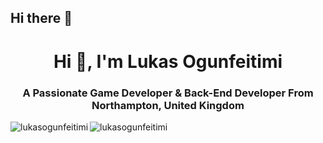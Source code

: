 ## Hi there 👋

<h1 align="center">Hi 👋, I'm Lukas Ogunfeitimi</h1>
<h3 align="center">A Passionate Game Developer & Back-End Developer From Northampton, United Kingdom</h3>

<p><img align="left" src="https://github-readme-stats.vercel.app/api/top-langs?username=lukasogunfeitimi&show_icons=true&locale=en&layout=compact" alt="lukasogunfeitimi" /></p>
<p><img align="center" src="https://github-readme-streak-stats.herokuapp.com/?user=lukasogunfeitimi&" alt="lukasogunfeitimi" /></p>



<!--
**LukasOgunfeitimi/LukasOgunfeitimi** is a ✨ _special_ ✨ repository because its `README.md` (this file) appears on your GitHub profile.

Here are some ideas to get you started:

- 🔭 I’m currently working on ...
- 🌱 I’m currently learning ...
- 👯 I’m looking to collaborate on ...
- 🤔 I’m looking for help with ...
- 💬 Ask me about ...
- 📫 How to reach me: ...
- 😄 Pronouns: ...
- ⚡ Fun fact: ...
-->
